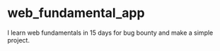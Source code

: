# web_fundamental_app
I learn web fundamentals in 15 days for bug bounty and make a simple project.
